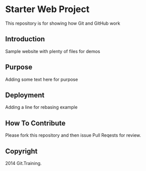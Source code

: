 # Starter Web Project

This repository is for showing how Git and GitHub work

## Introduction

Sample website with plenty of files for demos

## Purpose

Adding some text here for purpose

## Deployment

Adding a line for rebasing example

## How To Contribute

Please fork this repository and then issue Pull Reqests for review.

## Copyright
2014 Git.Training.